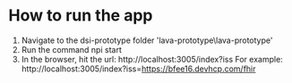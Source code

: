 # How to run the app
1. Navigate to the dsi-prototype folder 'lava-prototype\lava-prototype'
2. Run the command npi start
3. In the browser, hit the url: http://localhost:3005/index?iss<fhir-server-url>
For example: http://localhost:3005/index?iss=https://bfee16.devhcp.com/fhir
